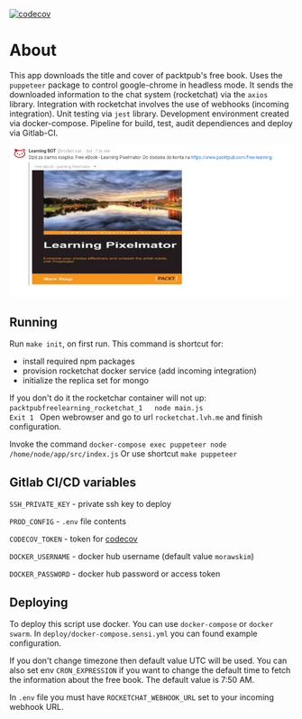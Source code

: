 [![codecov](https://codecov.io/gh/morawskim/packtpub-free-learning/branch/master/graph/badge.svg)](https://codecov.io/gh/morawskim/packtpub-free-learning)

# About
This app downloads the title and cover of packtpub's free book.
Uses the `puppeteer` package to control google-chrome in headless mode.
It sends the downloaded information to the chat system (rocketchat) via the `axios` library. Integration with rocketchat involves the use of webhooks (incoming integration). Unit testing via `jest` library.
Development environment created via docker-compose.
Pipeline for build, test, audit dependiences and deploy via Gitlab-CI.

![screenshot](./docs/screenshot.png)

## Running

Run `make init`, on first run.
This command is shortcut for:
* install required npm packages
* provision rocketchat docker service (add incoming integration)
* initialize the replica set for mongo

If you don't do it the rocketchar container will not up: `packtpubfreelearning_rocketchat_1   node main.js                     Exit 1 `
Open webrowser and go to url `rocketchat.lvh.me` and finish configuration.

Invoke the command `docker-compose exec puppeteer node /home/node/app/src/index.js`
Or use shortcut `make puppeteer`

## Gitlab CI/CD variables

`SSH_PRIVATE_KEY` - private ssh key to deploy

`PROD_CONFIG` - `.env` file contents

`CODECOV_TOKEN` - token for [codecov](https://codecov.io/)

`DOCKER_USERNAME` - docker hub username (default value `morawskim`)

`DOCKER_PASSWORD` - docker hub password or access token

## Deploying
To deploy this script use docker.
You can use `docker-compose` or `docker swarm`.
In `deploy/docker-compose.sensi.yml` you can found example configuration.

If you don't change timezone then default value UTC will be used.
You can also set env `CRON_EXPRESSION` if you want to change the default time to fetch the information about the free book.
The default value is 7:50 AM.

In `.env` file you must have `ROCKETCHAT_WEBHOOK_URL` set to your incoming webhook URL.
